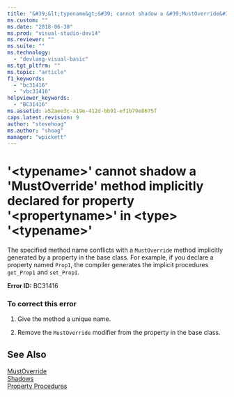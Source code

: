```yaml
---
title: "&#39;&lt;typename&gt;&#39; cannot shadow a &#39;MustOverride&#39; method implicitly declared for property &#39;&lt;propertyname&gt;&#39; in &lt;type&gt; &#39;&lt;typename&gt;&#39; | Microsoft Docs"
ms.custom: ""
ms.date: "2018-06-30"
ms.prod: "visual-studio-dev14"
ms.reviewer: ""
ms.suite: ""
ms.technology: 
  - "devlang-visual-basic"
ms.tgt_pltfrm: ""
ms.topic: "article"
f1_keywords: 
  - "bc31416"
  - "vbc31416"
helpviewer_keywords: 
  - "BC31416"
ms.assetid: a52aee3c-a19e-412d-bb91-ef1b79e8675f
caps.latest.revision: 9
author: "stevehoag"
ms.author: "shoag"
manager: "wpickett"
---
```

# &#39;&lt;typename&gt;&#39; cannot shadow a &#39;MustOverride&#39; method implicitly declared for property &#39;&lt;propertyname&gt;&#39; in &lt;type&gt; &#39;&lt;typename&gt;&#39;
The specified method name conflicts with a `MustOverride` method implicitly generated by a property in the base class. For example, if you declare a property named `Prop1`, the compiler generates the implicit procedures `get_Prop1` and `set_Prop1`.  
  
 **Error ID:** BC31416  
  
### To correct this error  
  
1.  Give the method a unique name.  
  
2.  Remove the `MustOverride` modifier from the property in the base class.  
  
## See Also  
 [MustOverride](../Topic/MustOverride%20\(Visual%20Basic\).md)   
 [Shadows](../Topic/Shadows%20\(Visual%20Basic\).md)   
 [Property Procedures](../Topic/Property%20Procedures%20\(Visual%20Basic\).md)
